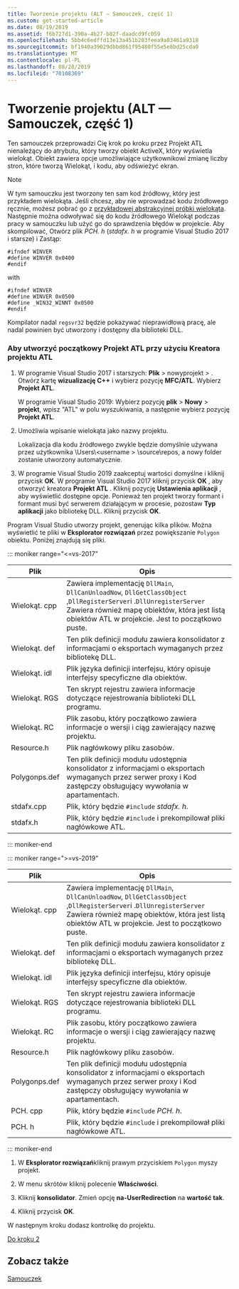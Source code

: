 ```yaml
---
title: Tworzenie projektu (ALT — Samouczek, część 1)
ms.custom: get-started-article
ms.date: 08/19/2019
ms.assetid: f6b727d1-390a-4b27-b82f-daadcd9fc059
ms.openlocfilehash: 5bb4c6edffd13e13a451b203feea9a03461a9318
ms.sourcegitcommit: bf1940a39029dbbd861f95480f55e5e8bd25cda0
ms.translationtype: MT
ms.contentlocale: pl-PL
ms.lasthandoff: 08/28/2019
ms.locfileid: "70108369"
---
```

# <a name="creating-the-project-atl-tutorial-part-1"></a>Tworzenie projektu (ALT — Samouczek, część 1)

Ten samouczek przeprowadzi Cię krok po kroku przez Projekt ATL nienależący do atrybutu, który tworzy obiekt ActiveX, który wyświetla wielokąt. Obiekt zawiera opcje umożliwiające użytkownikowi zmianę liczby stron, które tworzą Wielokąt, i kodu, aby odświeżyć ekran.

> [!NOTE]
> W tym samouczku jest tworzony ten sam kod źródłowy, który jest przykładem wielokąta. Jeśli chcesz, aby nie wprowadzać kodu źródłowego ręcznie, możesz pobrać go z [przykładowej abstrakcyjnej próbki wielokąta](https://github.com/Microsoft/VCSamples/tree/master/VC2008Samples/ATL/Controls/Polygon). Następnie można odwoływać się do kodu źródłowego Wielokąt podczas pracy w samouczku lub użyć go do sprawdzenia błędów w projekcie.
> Aby skompilować, Otwórz plik *PCH. h* (*stdafx. h* w programie Visual Studio 2017 i starsze) i Zastąp:
> ```
> #ifndef WINVER
> #define WINVER 0x0400
> #endif
> ```
> with
> ```
> #ifndef WINVER
> #define WINVER 0x0500
> #define _WIN32_WINNT 0x0500
> #endif
> ```
> Kompilator nadal `regsvr32` będzie pokazywać nieprawidłową pracę, ale nadal powinien być utworzony i dostępny dla biblioteki DLL.

### <a name="to-create-the-initial-atl-project-using-the-atl-project-wizard"></a>Aby utworzyć początkowy Projekt ATL przy użyciu Kreatora projektu ATL

1. W programie Visual Studio 2017 i starszych: **Plik** > nowyprojekt > . Otwórz kartę **wizualizację C++**  i wybierz pozycję **MFC/ATL**. Wybierz **Projekt ATL**.

   W programie Visual Studio 2019: Wybierz pozycję **plik** > **Nowy** > **projekt**, wpisz "ATL" w polu wyszukiwania, a następnie wybierz pozycję **Projekt ATL**.

1. Umożliwia wpisanie wielokąta jako nazwy projektu.

    Lokalizacja dla kodu źródłowego zwykle będzie domyślnie używana przez użytkownika \Users\\\<username > \source\repos, a nowy folder zostanie utworzony automatycznie.

1. W programie Visual Studio 2019 zaakceptuj wartości domyślne i kliknij przycisk **OK**. 
   W programie Visual Studio 2017 kliknij przycisk **OK** , aby otworzyć kreatora **Projekt ATL** . Kliknij pozycję **Ustawienia aplikacji** , aby wyświetlić dostępne opcje. Ponieważ ten projekt tworzy formant i formant musi być serwerem działającym w procesie, pozostaw **Typ aplikacji** jako bibliotekę DLL. Kliknij przycisk **OK**.

Program Visual Studio utworzy projekt, generując kilka plików. Można wyświetlić te pliki w **Eksplorator rozwiązań** przez powiększanie `Polygon` obiektu. Poniżej znajdują się pliki.

::: moniker range="<=vs-2017"

|Plik|Opis|
|----------|-----------------|
|Wielokąt. cpp|Zawiera implementację `DllMain`, `DllCanUnloadNow`, `DllGetClassObject` ,`DllRegisterServer`i .`DllUnregisterServer` Zawiera również mapę obiektów, która jest listą obiektów ATL w projekcie. Jest to początkowo puste.|
|Wielokąt. def|Ten plik definicji modułu zawiera konsolidator z informacjami o eksportach wymaganych przez bibliotekę DLL.|
|Wielokąt. idl|Plik języka definicji interfejsu, który opisuje interfejsy specyficzne dla obiektów.|
|Wielokąt. RGS|Ten skrypt rejestru zawiera informacje dotyczące rejestrowania biblioteki DLL programu.|
|Wielokąt. RC|Plik zasobu, który początkowo zawiera informacje o wersji i ciąg zawierający nazwę projektu.|
|Resource.h|Plik nagłówkowy pliku zasobów.|
|Polygonps.def|Ten plik definicji modułu udostępnia konsolidator z informacjami o eksportach wymaganych przez serwer proxy i Kod zastępczy obsługujący wywołania w apartamentach.|
|stdafx.cpp|Plik, który będzie `#include` *stdafx. h*.|
|stdafx.h|Plik, który będzie `#include` i prekompilował pliki nagłówkowe ATL.|

::: moniker-end

::: moniker range=">=vs-2019"

|Plik|Opis|
|----------|-----------------|
|Wielokąt. cpp|Zawiera implementację `DllMain`, `DllCanUnloadNow`, `DllGetClassObject` ,`DllRegisterServer`i .`DllUnregisterServer` Zawiera również mapę obiektów, która jest listą obiektów ATL w projekcie. Jest to początkowo puste.|
|Wielokąt. def|Ten plik definicji modułu zawiera konsolidator z informacjami o eksportach wymaganych przez bibliotekę DLL.|
|Wielokąt. idl|Plik języka definicji interfejsu, który opisuje interfejsy specyficzne dla obiektów.|
|Wielokąt. RGS|Ten skrypt rejestru zawiera informacje dotyczące rejestrowania biblioteki DLL programu.|
|Wielokąt. RC|Plik zasobu, który początkowo zawiera informacje o wersji i ciąg zawierający nazwę projektu.|
|Resource.h|Plik nagłówkowy pliku zasobów.|
|Polygonps.def|Ten plik definicji modułu udostępnia konsolidator z informacjami o eksportach wymaganych przez serwer proxy i Kod zastępczy obsługujący wywołania w apartamentach.|
|PCH. cpp|Plik, który będzie `#include` *PCH. h*.|
|PCH. h|Plik, który będzie `#include` i prekompilował pliki nagłówkowe ATL.|

::: moniker-end

1. W **Eksplorator rozwiązań**kliknij prawym przyciskiem `Polygon` myszy projekt.

1. W menu skrótów kliknij polecenie **Właściwości**.

1. Kliknij **konsolidator**. Zmień opcję **na-UserRedirection** na **wartość tak**.

1. Kliknij przycisk **OK**.

W następnym kroku dodasz kontrolkę do projektu.

[Do kroku 2](../atl/adding-a-control-atl-tutorial-part-2.md)

## <a name="see-also"></a>Zobacz także

[Samouczek](../atl/active-template-library-atl-tutorial.md)
